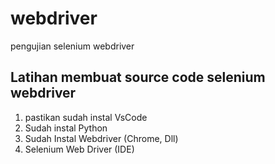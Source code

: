 # webdriver
pengujian selenium webdriver

## Latihan membuat source code selenium webdriver
1. pastikan sudah instal VsCode
2. Sudah instal Python
3. Sudah Instal Webdriver (Chrome, Dll)
4. Selenium Web Driver (IDE)